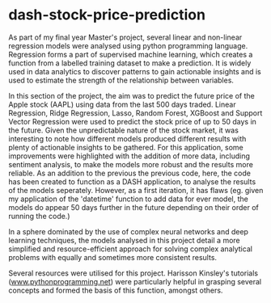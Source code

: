 # dash-stock-price-prediction

 As part of my final year Master's project, several linear and non-linear regression models were analysed using python programming language. Regression forms a part of supervised machine learning, which creates a function from a labelled training dataset to make a prediction. It is widely used in data analytics to discover patterns to gain actionable insights and is used to estimate the strength of the relationship between variables.


In this section of the project, the aim was to predict the future price of the Apple stock (AAPL) using data from the last 500 days traded. Linear Regression, Ridge Regression, Lasso, Random Forest, XGBoost and Support Vector Regression were used to predict the stock price of up to 50 days in the future. Given the unpredictable nature of the stock market, it was interesting to note how different models produced different results with plenty of actionable insights to be gathered. For this application, some improvements were highlighted with the addition of more data, including sentiment analysis, to make the models more robust and the results more reliable. As an addition to the previous the previous code, here, the code has been created to function as a DASH application, to analyse the results of the models seperately. However, as a first iteration, it has flaws (eg. given my application of the 'datetime' function to add data for ever model, the models do appear 50 days further in the future depending on their order of running the code.)



In a sphere dominated by the use of complex neural networks and deep learning techniques, the models analysed in this project detail a more simplified and resource-efficient approach for solving complex analytical problems with equally and sometimes more consistent results.



Several resources were utilised for this project. Harisson Kinsley's tutorials (www.pythonprogramming.net) were particularly helpful in grasping several concepts and formed the basis of this function, amongst others.
